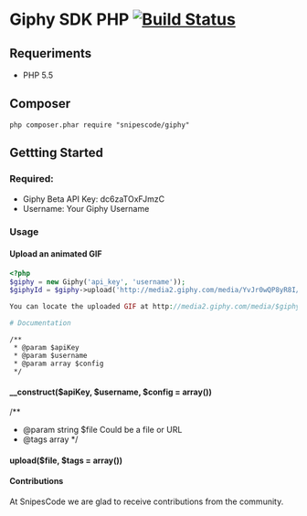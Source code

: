 # Giphy SDK PHP [![Build Status](https://secure.travis-ci.org/SnipesCode/giphy.png?branch=master)](http://travis-ci.org/SnipesCode/giphy)

## Requeriments
* PHP 5.5

## Composer
```
php composer.phar require "snipescode/giphy"
```
## Gettting Started
### Required:
* Giphy Beta API Key: dc6zaTOxFJmzC
* Username: Your Giphy Username

### Usage
#### Upload an animated GIF
``` php
<?php
$giphy = new Giphy('api_key', 'username'));
$giphyId = $giphy->upload('http://media2.giphy.com/media/YvJr0wQP8yR8I/giphy.gif', array('Kirk (Alternate)', 'Star Trek (2009)', 'Kobayashi Maru'));

You can locate the uploaded GIF at http://media2.giphy.com/media/$giphyId/giphy.gif

# Documentation

```

    /**
     * @param $apiKey
     * @param $username
     * @param array $config
     */

####  __construct($apiKey, $username, $config = array())

 /**
 * @param string $file Could be a file or URL
 * @tags array
 */

#### upload($file, $tags = array())

#### Contributions

At SnipesCode we are glad to receive contributions from the community.
